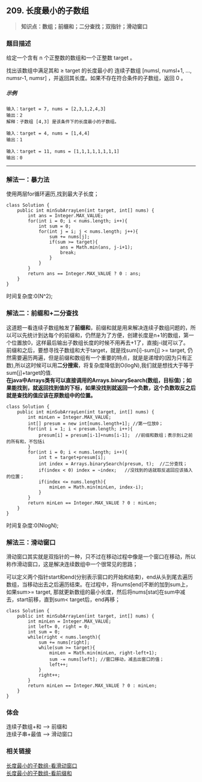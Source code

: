 ## 209. 长度最小的子数组
> **知识点：数组；前缀和；二分查找；双指针；滑动窗口**
### 题目描述

给定一个含有 n 个正整数的数组和一个正整数 target 。

找出该数组中满足其和 ≥ target 的长度最小的 连续子数组 [numsl, numsl+1, ..., numsr-1, numsr] ，并返回其长度。如果不存在符合条件的子数组，返回 0 。

##### 示例
```
输入：target = 7, nums = [2,3,1,2,4,3]
输出：2
解释：子数组 [4,3] 是该条件下的长度最小的子数组。

输入：target = 4, nums = [1,4,4]
输出：1

输入：target = 11, nums = [1,1,1,1,1,1,1,1]
输出：0
```
---
### 解法一：暴力法

使用两层for循环遍历,找到最大子长度；
```
class Solution {
    public int minSubArrayLen(int target, int[] nums) {
        int ans = Integer.MAX_VALUE;
        for(int i = 0; i < nums.length; i++){
            int sum = 0;
            for(int j = i; j < nums.length; j++){
                sum += nums[j];
                if(sum >= target){
                    ans = Math.min(ans, j-i+1);
                    break;
                }
            }
        }
        return ans == Integer.MAX_VALUE ? 0 : ans;
    }
}
```
时间复杂度:0(N^2);

### 解法二：前缀和+二分查找

这道题一看连续子数组触发了**前缀和**，前缀和就是用来解决连续子数组问题的，所以可以先统计到达每个的前缀和，仍然是为了方便，创建长度是n+1的数组，第一个位置放0，这样最后输出子数组长度的时候不用再去+1了，直接j-i就可以了。    
前缀和之后，要想寻找子数组和大于target，就是找sum[i]-sum[j] >= target, 仍然需要遍历两遍，但是前缀和数组有一个重要的特点，就是是递增的(因为只有正数),所以这时候可以用**二分搜索**，将复杂度降低到O(logN),我们就是想找大于等于sum[j]+target的值.    
**在java中Arrays类有可以直接调用的Arrays.binarySearch(数组，目标值)；如果能找到，就返回找到值的下标，如果没找到就返回一个负数，这个负数取反之后就是查找的值应该在原数组中的位置。**

```
class Solution {
    public int minSubArrayLen(int target, int[] nums) {
        int minLen = Integer.MAX_VALUE;
        int[] presum = new int[nums.length+1]; //第一位放0；
        for(int i = 1; i < presum.length; i++){
            presum[i] = presum[i-1]+nums[i-1];  //前缀和数组；表示到i之前的所有和，不包括i
        }
        for(int i = 0; i < nums.length; i++){
            int t = target+presum[i];
            int index = Arrays.binarySearch(presum, t);  //二分查找；
            if(index < 0) index = ~index;   //没找到的话就取反返回应该插入的位置；
            if(index <= nums.length){
                minLen = Math.min(minLen, index-i);
            }
        }
        return minLen == Integer.MAX_VALUE ? 0 : minLen;
    }
}
```
时间复杂度:0(NlogN);

### 解法三：滑动窗口

滑动窗口其实就是双指针的一种，只不过在移动过程中像是一个窗口在移动，所以称作滑动窗口，这是解决连续数组中一个很常见的思路；  

可以定义两个指针start和end(分别表示窗口的开始和结束)，end从头到尾去遍历数组，当移动出去之后遍历结束。在过程中，将nums[end]不断的加到sum上，如果sum>= target, 那就更新数组的最小长度，然后将nums[stat]在sum中减去，start前移，直到sum< target后，end再移；

```
class Solution {
    public int minSubArrayLen(int target, int[] nums) {
        int minLen = Integer.MAX_VALUE;
        int left= 0, right = 0;
        int sum = 0;
        while(right < nums.length){
            sum += nums[right];
            while(sum >= target){
                minLen = Math.min(minLen, right-left+1);
                sum -= nums[left]; //窗口移动，减去出窗口的值；
                left++;
            }
            right++;
        }
        return minLen == Integer.MAX_VALUE ? 0 : minLen;
    }
}
```

### 体会
连续子数组+和 --> 前缀和      
连续子串+最值 --> 滑动窗口

### 相关链接
[长度最小的子数组-看滑动窗口](https://leetcode-cn.com/problems/minimum-size-subarray-sum/solution/javade-jie-fa-ji-bai-liao-9985de-yong-hu-by-sdwwld/)    
[长度最小的子数组-看前缀和](https://leetcode-cn.com/problems/minimum-size-subarray-sum/solution/javade-jie-fa-ji-bai-liao-9985de-yong-hu-by-sdwwld/)    
